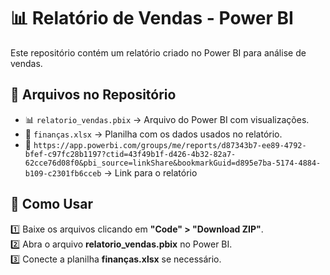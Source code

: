 # 📊 Relatório de Vendas - Power BI

Este repositório contém um relatório criado no Power BI para análise de vendas.

## 📂 Arquivos no Repositório
- 📊 `relatorio_vendas.pbix` → Arquivo do Power BI com visualizações.
- 📄 `finanças.xlsx` → Planilha com os dados usados no relatório.
- 🔗 `https://app.powerbi.com/groups/me/reports/d87343b7-ee89-4792-bfef-c97fc28b1197?ctid=43f49b1f-d426-4b32-82a7-62cce76d08f0&pbi_source=linkShare&bookmarkGuid=d895e7ba-5174-4884-b109-c2301fb6cceb` -> Link para o relatório

## 🚀 Como Usar  
1️⃣ Baixe os arquivos clicando em **"Code" > "Download ZIP"**.  
2️⃣ Abra o arquivo **relatorio_vendas.pbix** no Power BI.  
3️⃣ Conecte a planilha **finanças.xlsx** se necessário.  
